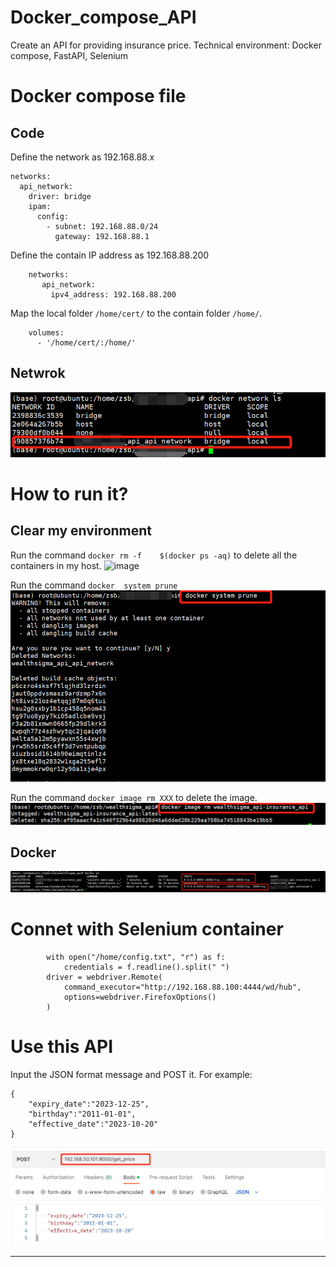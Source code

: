 # Docker_compose_API
Create an API for providing insurance price. 
Technical environment: Docker compose, FastAPI, Selenium

# Docker compose file
## Code
Define the network as 192.168.88.x
~~~
networks:
  api_network:
    driver: bridge
    ipam:
      config:
        - subnet: 192.168.88.0/24
          gateway: 192.168.88.1
~~~

Define the contain IP address as 192.168.88.200
~~~
    networks:
       api_network:
         ipv4_address: 192.168.88.200
~~~

Map the local folder `/home/cert/` to the contain folder `/home/`.
~~~
    volumes:
      - '/home/cert/:/home/'
~~~

## Netwrok
![container-registry](images/201433414-38fd095f-0b56-4359-8302-8254c8e773ee.png)


# How to run it?
## Clear my environment
Run the command `docker rm -f    $(docker ps -aq)` to delete all the containers in my host.
![image](https://user-images.githubusercontent.com/75282285/201497344-87fd584e-06ab-4376-94e8-4ec6c27b6e9c.png)

Run the command `docker  system prune`
![container-registry](images/201497373-1cbf0d58-a496-4afc-9d26-a85e171db45b.png)

Run the command `docker image rm XXX` to delete the image.
![container-registry](images/201497418-d459dfa0-38dc-4c26-b013-4345e0221d05.png)

## Docker 
![container-registry](images/201433827-6622eff1-132a-47e3-a60e-78740ad5efeb.png)


# Connet with Selenium container
~~~
        with open("/home/config.txt", "r") as f:
            credentials = f.readline().split(" ")
        driver = webdriver.Remote(
            command_executor="http://192.168.88.100:4444/wd/hub",
            options=webdriver.FirefoxOptions()
        )
~~~


# Use this API
Input the JSON format message and POST it. For example: 
~~~
{
    "expiry_date":"2023-12-25",
    "birthday":"2011-01-01",
    "effective_date":"2023-10-20"
}
~~~
![container-registry](images/201432969-a170bde7-6686-4516-a6e2-efb290900954.png)
****
